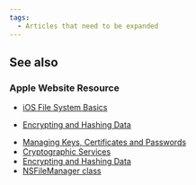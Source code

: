 ```yaml
---
tags:
  - Articles that need to be expanded
---
```

## See also

### Apple Website Resource

* [iOS File System Basics](http://developer.apple.com/library/ios/#documentation/FileManagement/Conceptual/FileSystemProgrammingGUide/FileSystemOverview/FileSystemOverview.html)

<!-- -->

* [Encrypting and Hashing Data](https://developer.apple.com/library/mac/#documentation/security/Conceptual/cryptoservices/GeneralPurposeCrypto/GeneralPurposeCrypto.html)

<!-- -->

* [Managing Keys, Certificates and Passwords](https://developer.apple.com/library/mac/#documentation/security/Conceptual/cryptoservices/KeyManagementAPIs/KeyManagementAPIs.html)
* [Cryptographic Services](http://developer.apple.com/library/mac/#documentation/security/conceptual/security_overview/CryptographicServices/CryptographicServices.html)
* [Encrypting and Hashing Data](https://developer.apple.com/library/mac/#documentation/security/Conceptual/cryptoservices/GeneralPurposeCrypto/GeneralPurposeCrypto.html)
* [NSFileManager class](https://developer.apple.com/library/mac/#documentation/Cocoa/Reference/Foundation/Classes/NSFileManager_Class/Reference/Reference.html)
